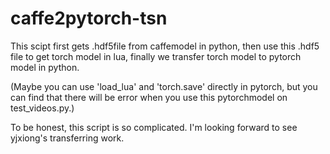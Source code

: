 # caffe2pytorch-tsn

This scipt first gets .hdf5file from caffemodel in python, 
then use this .hdf5 file to get torch model in lua, 
finally we transfer torch model to pytorch model in python.

(Maybe you can use 'load_lua' and 'torch.save' directly in pytorch, but you can find that there will be error when you use this pytorchmodel on test_videos.py.)

To be honest, this script is so complicated. I'm looking forward to see yjxiong's transferring work.
